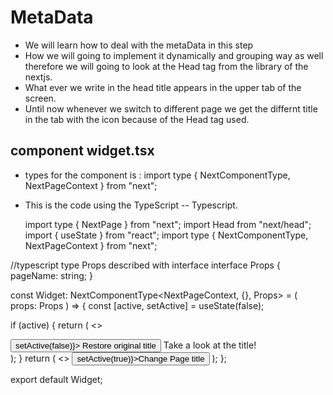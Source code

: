 # MetaData

- We will learn how to deal with the metaData in this step
- How we will going to implement it dynamically and grouping way as well therefore we will going to look at the Head tag from the library of the nextjs.
- What ever we write in the head title appears in the upper tab of the screen.
- Until now whenever we switch to different page we get the differnt title in the tab with the icon because of the Head tag used.

## component widget.tsx

- types for the component is : import type { NextComponentType, NextPageContext } from "next";

- This is the code using the TypeScript -- Typescript.

  import type { NextPage } from "next";
  import Head from "next/head";
  import { useState } from "react";
  import type { NextComponentType, NextPageContext } from "next";

//typescript type Props described with interface
interface Props {
pageName: string;
}

const Widget: NextComponentType<NextPageContext, {}, Props> = (
props: Props
) => {
const [active, setActive] = useState(false);

if (active) {
return (
<>

<Head>
<title>You are browsing the {props.pageName} page</title>
</Head>
<div>
<button onClick={() => setActive(false)}>
Restore original title
</button>
Take a look at the title!
</div>
</>
);
}
return (
<>
<button onClick={() => setActive(true)}>Change Page title</button>
</>
);
};

export default Widget;
